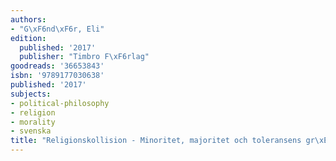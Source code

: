 ```yaml
---
authors:
- "G\xF6nd\xF6r, Eli"
edition:
  published: '2017'
  publisher: "Timbro F\xF6rlag"
goodreads: '36653843'
isbn: '9789177030638'
published: '2017'
subjects:
- political-philosophy
- religion
- morality
- svenska
title: "Religionskollision - Minoritet, majoritet och toleransens gr\xE4nser"
---
```


